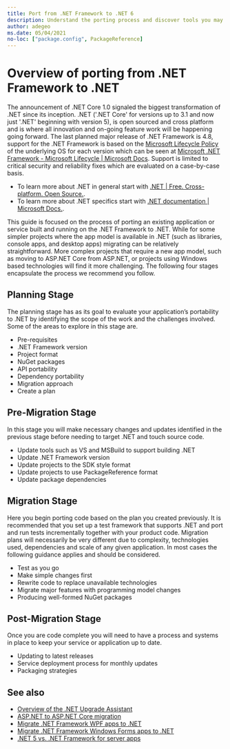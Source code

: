 ```yaml
---
title: Port from .NET Framework to .NET 6
description: Understand the porting process and discover tools you may find helpful when porting a .NET Framework project to .NET 6.
author: adegeo
ms.date: 05/04/2021
no-loc: ["package.config", PackageReference]
---
```

# Overview of porting from .NET Framework to .NET

The announcement of .NET Core 1.0 signaled the biggest transformation of .NET since its inception. .NET ('.NET Core' for versions up to 3.1 and now just '.NET' beginning with version 5), is open sourced and cross platform and is where all innovation and on-going feature work will be happening going forward. The last planned major release of .NET Framework is 4.8, support for the .NET Framework is based on the [Microsoft Lifecycle Policy](https://docs.microsoft.com/en-us/lifecycle/policies/fixed) of the underlying OS for each version which can be seen at [Microsoft .NET Framework - Microsoft Lifecycle | Microsoft Docs](https://docs.microsoft.com/en-us/lifecycle/products/microsoft-net-framework). Support is limited to critical security and reliability fixes which are evaluated on a case-by-case basis.

- To learn more about .NET in general start with [.NET | Free. Cross-platform. Open Source.](https://dotnet.microsoft.com/en-us/).
- To learn more about .NET specifics start with [.NET documentation | Microsoft Docs.](https://docs.microsoft.com/en-us/dotnet/?WT.mc_id=dotnet-35129-website).

This guide is focused on the process of porting an existing application or service built and running on the .NET Framework to .NET. While for some simpler projects where the app model is available in .NET (such as libraries, console apps, and desktop apps) migrating can be relatively straightforward. More complex projects that require a new app model, such as moving to ASP.NET Core from ASP.NET, or projects using Windows based technologies will find it more challenging.
The following four stages encapsulate the process we recommend you follow.

## Planning Stage

The planning stage has as its goal to evaluate your application’s portability to .NET by identifying the scope of the work and the challenges involved. Some of the areas to explore in this stage are.

- Pre-requisites
- .NET Framework version
- Project format
- NuGet packages
- API portability
- Dependency portability
- Migration approach
- Create a plan

## Pre-Migration Stage

In this stage you will make necessary changes and updates identified in the previous stage before needing to target .NET and touch source code.

- Update tools such as VS and MSBuild to support building .NET
- Update .NET Framework version
- Update projects to the SDK style format
- Update projects to use PackageReference format
- Update package dependencies

## Migration Stage

Here you begin porting code based on the plan you created previously. It is recommended that you set up a test framework that supports .NET and port and run tests incrementally together with your product code.
Migration plans will necessarily be very different due to complexity, technologies used, dependencies and scale of any given application. In most cases the following guidance applies and should be considered.

- Test as you go
- Make simple changes first
- Rewrite code to replace unavailable technologies
- Migrate major features with programming model changes
- Producing well-formed NuGet packages

## Post-Migration Stage

Once you are code complete you will need to have a process and systems in place to keep your service or application up to date.

- Updating to latest releases
- Service deployment process for monthly updates
- Packaging strategies

## See also

- [Overview of the .NET Upgrade Assistant](upgrade-assistant-overview.md)
- [ASP.NET to ASP.NET Core migration](/aspnet/core/migration/proper-to-2x)
- [Migrate .NET Framework WPF apps to .NET](/dotnet/desktop/wpf/migration/convert-project-from-net-framework?view=netdesktop-6.0&preserve-view=true)
- [Migrate .NET Framework Windows Forms apps to .NET](/dotnet/desktop/winforms/migration/?view=netdesktop-6.0&preserve-view=true)
- [.NET 5 vs. .NET Framework for server apps](../../standard/choosing-core-framework-server.md)
